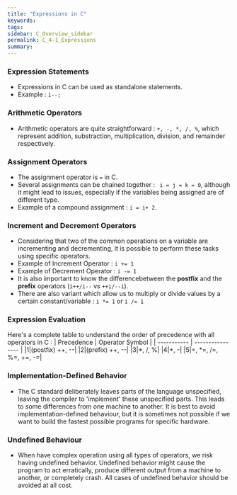 ```yaml
---
title: "Expressions in C"
keywords:
tags:
sidebar: C_Overview_sidebar
permalink: C_4-1_Expressions
summary:
---
```

### Expression Statements
- Expressions in C can be used as standalone statements.
- Example : ```i--;```

### Arithmetic Operators
- Arithmetic operators are quite straightforward : ```+, -, *, /, %```, which represent addition, substraction, multiplication, division, and remainder respectively.

### Assignment Operators
- The assignment operator is ```=``` in C.
- Several assignments can be chained together : ``` i = j = k = 0```, although it might lead to issues, especially if the variables being assigned are of different type.
- Example of a compound assignment : ```i = i+ 2```.

### Increment and Decrement Operators
- Considering that two of the common operations on a variable are incrementing and decrementing, it is possible to perform these tasks using specific operators.
- Example of Increment Operator : ```i += 1```
- Example of Decrement Operator : ```i -= 1```
- It is also important to know the differencebetween the **postfix** and the **prefix** operators (```i++/i--``` vs ```++i/--i```).
- There are also variant which allow us to multiply or divide values by a certain constant/variable : ```i *= 1``` or ```i /= 1```

### Expression Evaluation
Here's a complete table to understand the order of precedence with all operators in C :
| Precedence | Operator Symbol |
| -----------  |  ---------------- |
|1|(postfix) ++, --|
|2|(prefix) ++, --|
|3|*, /, %|
|4|+, -|
|5|=, *=, /=, %=, +=, -=|

### Implementation-Defined Behavior

- The C standard deliberately leaves parts of the language unspecified, leaving the compiler to 'implement' these unspecified parts. This leads to some differences from one machine to another. It is best to avoid implementation-defined behaviour, but it is sometimes not possible if we want to build the fastest possible programs for specific hardware.

### Undefined Behaviour

- When have complex operation using all types of operators, we risk having undefined behavior. Undefined behavior might cause the program to act erratically, produce different output from a machine to another, or completely crash. All cases of undefined behavior should be avoided at all cost.